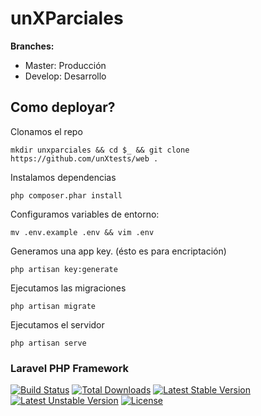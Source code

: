 # unXParciales

**Branches:**
  * Master: Producción
  * Develop: Desarrollo

## Como deployar?

Clonamos el repo

`mkdir unxparciales && cd $_ && git clone https://github.com/unXtests/web .`

Instalamos dependencias

`php composer.phar install`

Configuramos variables de entorno:

`mv .env.example .env && vim .env`

Generamos una app key. (ésto es para encriptación)

`php artisan key:generate`

Ejecutamos las migraciones

`php artisan migrate`

Ejecutamos el servidor

`php artisan serve`


### Laravel PHP Framework

[![Build Status](https://travis-ci.org/laravel/framework.svg)](https://travis-ci.org/laravel/framework)
[![Total Downloads](https://poser.pugx.org/laravel/framework/d/total.svg)](https://packagist.org/packages/laravel/framework)
[![Latest Stable Version](https://poser.pugx.org/laravel/framework/v/stable.svg)](https://packagist.org/packages/laravel/framework)
[![Latest Unstable Version](https://poser.pugx.org/laravel/framework/v/unstable.svg)](https://packagist.org/packages/laravel/framework)
[![License](https://poser.pugx.org/laravel/framework/license.svg)](https://packagist.org/packages/laravel/framework)
